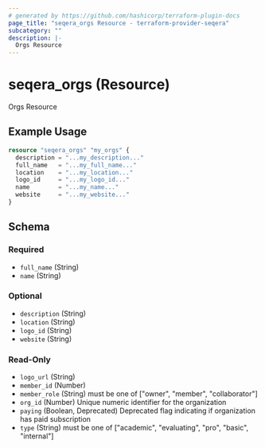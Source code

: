```yaml
---
# generated by https://github.com/hashicorp/terraform-plugin-docs
page_title: "seqera_orgs Resource - terraform-provider-seqera"
subcategory: ""
description: |-
  Orgs Resource
---
```


# seqera_orgs (Resource)

Orgs Resource

## Example Usage

```terraform
resource "seqera_orgs" "my_orgs" {
  description = "...my_description..."
  full_name   = "...my_full_name..."
  location    = "...my_location..."
  logo_id     = "...my_logo_id..."
  name        = "...my_name..."
  website     = "...my_website..."
}
```

<!-- schema generated by tfplugindocs -->
## Schema

### Required

- `full_name` (String)
- `name` (String)

### Optional

- `description` (String)
- `location` (String)
- `logo_id` (String)
- `website` (String)

### Read-Only

- `logo_url` (String)
- `member_id` (Number)
- `member_role` (String) must be one of ["owner", "member", "collaborator"]
- `org_id` (Number) Unique numeric identifier for the organization
- `paying` (Boolean, Deprecated) Deprecated flag indicating if organization has paid subscription
- `type` (String) must be one of ["academic", "evaluating", "pro", "basic", "internal"]
